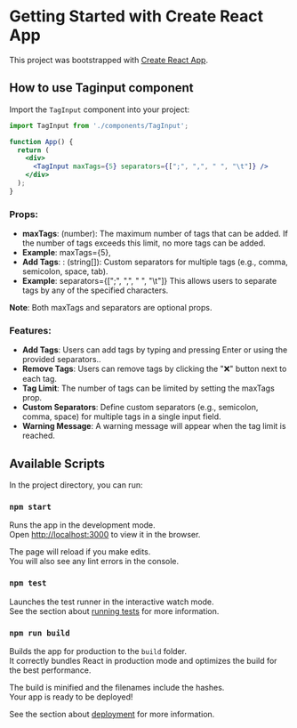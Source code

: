 # Getting Started with Create React App

This project was bootstrapped with [Create React App](https://github.com/facebook/create-react-app).

## How to use Taginput component

Import the `TagInput` component into your project:

```jsx
import TagInput from './components/TagInput';

function App() {
  return (
    <div>
      <TagInput maxTags={5} separators={[";", ",", " ", "\t"]} />
    </div>
  );
}
```

### Props:

- **maxTags**: (number): The maximum number of tags that can be added. If the number of tags exceeds this limit, no more tags can be added.<br>
 - **Example**: maxTags={5},
- **Add Tags**: : (string[]): Custom separators for multiple tags (e.g., comma, semicolon, space, tab).<br>
 - **Example**: separators={[";", ",", " ", "\t"]}
This allows users to separate tags by any of the specified characters.

**Note**: Both maxTags and separators are optional props.


### Features:
- **Add Tags**: Users can add tags by typing and pressing Enter or using the provided separators..
- **Remove Tags**: Users can remove tags by clicking the "❌" button next to each tag.
- **Tag Limit**: The number of tags can be limited by setting the maxTags prop.
- **Custom Separators**: Define custom separators (e.g., semicolon, comma, space) for multiple tags in a single input field.
- **Warning Message**: A warning message will appear when the tag limit is reached.


## Available Scripts

In the project directory, you can run:

### `npm start`

Runs the app in the development mode.\
Open [http://localhost:3000](http://localhost:3000) to view it in the browser.

The page will reload if you make edits.\
You will also see any lint errors in the console.

### `npm test`

Launches the test runner in the interactive watch mode.\
See the section about [running tests](https://facebook.github.io/create-react-app/docs/running-tests) for more information.

### `npm run build`

Builds the app for production to the `build` folder.\
It correctly bundles React in production mode and optimizes the build for the best performance.

The build is minified and the filenames include the hashes.\
Your app is ready to be deployed!

See the section about [deployment](https://facebook.github.io/create-react-app/docs/deployment) for more information.